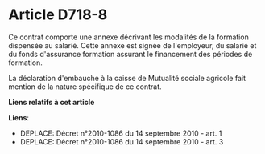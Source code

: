 # Article D718-8

Ce contrat comporte une annexe décrivant les modalités de la formation dispensée au salarié. Cette annexe est signée de
l'employeur, du salarié et du fonds d'assurance formation assurant le financement des périodes de formation.

La déclaration d'embauche à la caisse de Mutualité sociale agricole fait mention de la nature spécifique de ce contrat.

**Liens relatifs à cet article**

**Liens**:

  - DEPLACE: Décret n°2010-1086 du 14 septembre 2010 - art. 1
  - DEPLACE: Décret n°2010-1086 du 14 septembre 2010 - art. 3
